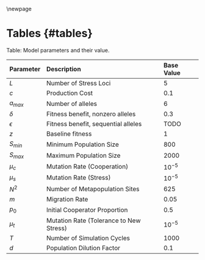 \newpage

# Tables {#tables}

Table: Model parameters and their value.

| Parameter  | Description                                    | Base Value    |
|:-----------|:-----------------------------------------------|:--------------|
| $L$        | Number of Stress Loci                          | 5             |
| $c$        | Production Cost                                | 0.1           |
| $a_{max}$  | Number of alleles                              | 6             |
| $\delta$   | Fitness benefit, nonzero alleles               | 0.3           |
| $\epsilon$ | Fitness benefit, sequential alleles            | TODO          |
| $z$        | Baseline fitness                               | 1             |
| $S_{min}$  | Minimum Population Size                        | 800           |
| $S_{max}$  | Maximum Population Size                        | 2000          |
| $\mu_{c}$  | Mutation Rate (Cooperation)                    | $10^{-5}$     |
| $\mu_{s}$  | Mutation Rate (Stress)                         | $10^{-5}$     |
| $N^2$      | Number of Metapopulation Sites                 | 625           |
| $m$        | Migration Rate                                 | 0.05          |
| $p_0$      | Initial Cooperator Proportion                  | 0.5           |
| $\mu_{t}$  | Mutation Rate (Tolerance to New Stress)        | $10^{-5}$     |
| $T$        | Number of Simulation Cycles                    | 1000          |
| $d$        | Population Dilution Factor                     | 0.1           |

